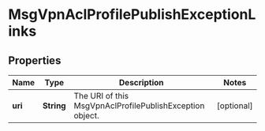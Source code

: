 
# MsgVpnAclProfilePublishExceptionLinks

## Properties
Name | Type | Description | Notes
------------ | ------------- | ------------- | -------------
**uri** | **String** | The URI of this MsgVpnAclProfilePublishException object. |  [optional]



